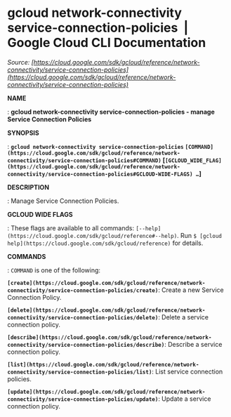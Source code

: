 # gcloud network-connectivity service-connection-policies  |  Google Cloud CLI Documentation

*Source: [https://cloud.google.com/sdk/gcloud/reference/network-connectivity/service-connection-policies](https://cloud.google.com/sdk/gcloud/reference/network-connectivity/service-connection-policies)*

**NAME**

: **gcloud network-connectivity service-connection-policies - manage Service Connection Policies**

**SYNOPSIS**

: **`gcloud network-connectivity service-connection-policies` `[COMMAND](https://cloud.google.com/sdk/gcloud/reference/network-connectivity/service-connection-policies#COMMAND)` [`[GCLOUD_WIDE_FLAG](https://cloud.google.com/sdk/gcloud/reference/network-connectivity/service-connection-policies#GCLOUD-WIDE-FLAGS) …`]**

**DESCRIPTION**

: Manage Service Connection Policies.

**GCLOUD WIDE FLAGS**

: These flags are available to all commands: `[--help](https://cloud.google.com/sdk/gcloud/reference#--help)`.
Run `$ [gcloud help](https://cloud.google.com/sdk/gcloud/reference)` for details.

**COMMANDS**

: ``COMMAND`` is one of the following:

**`[create](https://cloud.google.com/sdk/gcloud/reference/network-connectivity/service-connection-policies/create)`**:
Create a new Service Connection Policy.

**`[delete](https://cloud.google.com/sdk/gcloud/reference/network-connectivity/service-connection-policies/delete)`**:
Delete a service connection policy.

**`[describe](https://cloud.google.com/sdk/gcloud/reference/network-connectivity/service-connection-policies/describe)`**:
Describe a service connection policy.

**`[list](https://cloud.google.com/sdk/gcloud/reference/network-connectivity/service-connection-policies/list)`**:
List service connection policies.

**`[update](https://cloud.google.com/sdk/gcloud/reference/network-connectivity/service-connection-policies/update)`**:
Update a service connection policy.